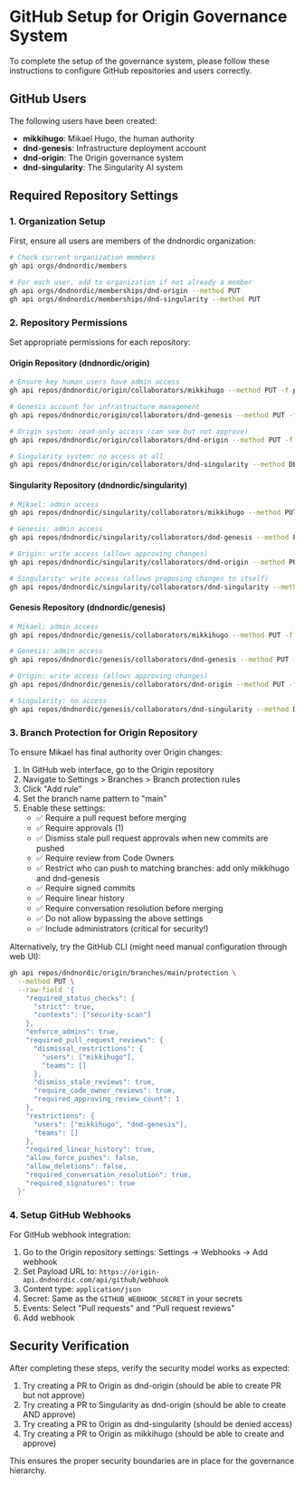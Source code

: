 # GitHub Setup for Origin Governance System

To complete the setup of the governance system, please follow these instructions to configure GitHub repositories and users correctly.

## GitHub Users

The following users have been created:
- **mikkihugo**: Mikael Hugo, the human authority
- **dnd-genesis**: Infrastructure deployment account
- **dnd-origin**: The Origin governance system
- **dnd-singularity**: The Singularity AI system

## Required Repository Settings

### 1. Organization Setup

First, ensure all users are members of the dndnordic organization:

```bash
# Check current organization members
gh api orgs/dndnordic/members

# For each user, add to organization if not already a member
gh api orgs/dndnordic/memberships/dnd-origin --method PUT
gh api orgs/dndnordic/memberships/dnd-singularity --method PUT
```

### 2. Repository Permissions

Set appropriate permissions for each repository:

#### Origin Repository (dndnordic/origin)

```bash
# Ensure key human users have admin access
gh api repos/dndnordic/origin/collaborators/mikkihugo --method PUT -f permission=admin

# Genesis account for infrastructure management
gh api repos/dndnordic/origin/collaborators/dnd-genesis --method PUT -f permission=admin

# Origin system: read-only access (can see but not approve)
gh api repos/dndnordic/origin/collaborators/dnd-origin --method PUT -f permission=read

# Singularity system: no access at all
gh api repos/dndnordic/origin/collaborators/dnd-singularity --method DELETE || true
```

#### Singularity Repository (dndnordic/singularity)

```bash
# Mikael: admin access
gh api repos/dndnordic/singularity/collaborators/mikkihugo --method PUT -f permission=admin

# Genesis: admin access
gh api repos/dndnordic/singularity/collaborators/dnd-genesis --method PUT -f permission=admin

# Origin: write access (allows approving changes)
gh api repos/dndnordic/singularity/collaborators/dnd-origin --method PUT -f permission=write

# Singularity: write access (allows proposing changes to itself)
gh api repos/dndnordic/singularity/collaborators/dnd-singularity --method PUT -f permission=write
```

#### Genesis Repository (dndnordic/genesis)

```bash
# Mikael: admin access
gh api repos/dndnordic/genesis/collaborators/mikkihugo --method PUT -f permission=admin

# Genesis: admin access
gh api repos/dndnordic/genesis/collaborators/dnd-genesis --method PUT -f permission=admin

# Origin: write access (allows approving changes)
gh api repos/dndnordic/genesis/collaborators/dnd-origin --method PUT -f permission=write

# Singularity: no access
gh api repos/dndnordic/genesis/collaborators/dnd-singularity --method DELETE || true
```

### 3. Branch Protection for Origin Repository

To ensure Mikael has final authority over Origin changes:

1. In GitHub web interface, go to the Origin repository
2. Navigate to Settings > Branches > Branch protection rules
3. Click "Add rule"
4. Set the branch name pattern to "main"
5. Enable these settings:
   - ✅ Require a pull request before merging
   - ✅ Require approvals (1)
   - ✅ Dismiss stale pull request approvals when new commits are pushed
   - ✅ Require review from Code Owners
   - ✅ Restrict who can push to matching branches: add only mikkihugo and dnd-genesis
   - ✅ Require signed commits
   - ✅ Require linear history
   - ✅ Require conversation resolution before merging
   - ✅ Do not allow bypassing the above settings
   - ✅ Include administrators (critical for security!)
   
Alternatively, try the GitHub CLI (might need manual configuration through web UI):

```bash
gh api repos/dndnordic/origin/branches/main/protection \
  --method PUT \
  --raw-field '{
    "required_status_checks": {
      "strict": true,
      "contexts": ["security-scan"]
    },
    "enforce_admins": true,
    "required_pull_request_reviews": {
      "dismissal_restrictions": {
        "users": ["mikkihugo"],
        "teams": []
      },
      "dismiss_stale_reviews": true,
      "require_code_owner_reviews": true,
      "required_approving_review_count": 1
    },
    "restrictions": {
      "users": ["mikkihugo", "dnd-genesis"],
      "teams": []
    },
    "required_linear_history": true,
    "allow_force_pushes": false,
    "allow_deletions": false,
    "required_conversation_resolution": true,
    "required_signatures": true
  }'
```

### 4. Setup GitHub Webhooks

For GitHub webhook integration:

1. Go to the Origin repository settings: Settings → Webhooks → Add webhook
2. Set Payload URL to: `https://origin-api.dndnordic.com/api/github/webhook`
3. Content type: `application/json`
4. Secret: Same as the `GITHUB_WEBHOOK_SECRET` in your secrets
5. Events: Select "Pull requests" and "Pull request reviews"
6. Add webhook

## Security Verification

After completing these steps, verify the security model works as expected:

1. Try creating a PR to Origin as dnd-origin (should be able to create PR but not approve)
2. Try creating a PR to Singularity as dnd-origin (should be able to create AND approve)
3. Try creating a PR to Origin as dnd-singularity (should be denied access)
4. Try creating a PR to Origin as mikkihugo (should be able to create and approve)

This ensures the proper security boundaries are in place for the governance hierarchy.